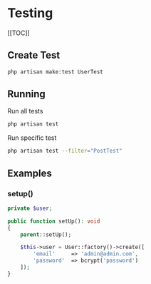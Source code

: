 # Testing

[[TOC]]

## Create Test

```bash
php artisan make:test UserTest
```

## Running

Run all tests

```bash
php artisan test
```

Run specific test

```bash
php artisan test --filter="PostTest"
```

## Examples

### setup()

```php
private $user;

public function setUp(): void
{
	parent::setUp();

	$this->user = User::factory()->create([
		'email'     => 'admin@admin.com',
		'password'  => bcrypt('password')
	]);
}
```

